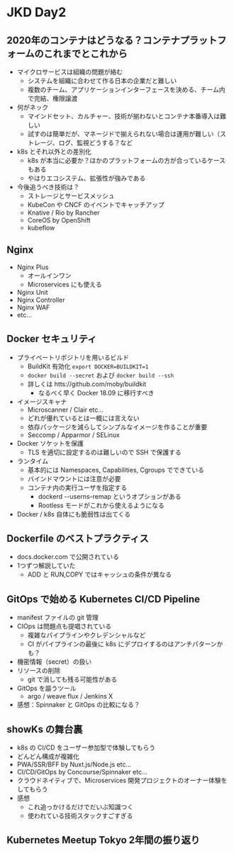 # JKD Day2

## 2020年のコンテナはどうなる？コンテナプラットフォームのこれまでとこれから
- マイクロサービスは組織の問題が絡む
    - システムを組織に合わせて作る日本の企業だと難しい
    - 複数のチーム、アプリケーションインターフェースを決める、チーム内で完結、権限譲渡
- 何がネック
    - マインドセット、カルチャー、技術が揃わないとコンテナ本番導入は難しい
    - 試すのは簡単だが、マネージドで揃えられない場合は運用が難しい（ストレージ、ログ、監視どうする？など
- k8s とそれ以外との差別化
    - k8s が本当に必要か？ほかのプラットフォームの方が合っているケースもある
    - やはりエコシステム、拡張性が強みである
- 今後追うべき技術は？
    - ストレージとサービスメッシュ
    - KubeCon や CNCF のイベントでキャッチアップ
    - Knative / Rio by Rancher
    - CoreOS by OpenShift
    - kubeflow

## Nginx
- Nginx Plus
    - オールインワン
    - Microservices にも使える
- Nginx Unit
- Nginx Controller
- Nginx WAF
- etc...

## Docker セキュリティ
- プライベートリポジトリを用いるビルド
    - BuildKit 有効化 `export DOCKER=BUILDKIT=1`
    - `docker build --secret` および `docker build --ssh`
    - 詳しくは htts://github.com/moby/buildkit
        - なるべく早く Docker 18.09 に移行すべき
- イメージスキャナ
    - Microscanner / Clair etc...
    - どれが優れているとは一概には言えない
    - 依存パッケージを減らしてシンプルなイメージを作ることが重要
    - Seccomp / Apparmor / SELinux
- Docker ソケットを保護
    - TLS を適切に設定するのは難しいので SSH で保護する
- ランタイム
    - 基本的には Namespaces, Capabilities, Cgroups でできている
    - バインドマウントには注意が必要
    - コンテナ内の実行ユーザを指定する
        - dockerd --userns-remap というオプションがある
        - Rootless モードがこれから使えるようになる
- Docker / k8s 自体にも脆弱性は出てくる


## Dockerfile のベストプラクティス
- docs.docker.com で公開されている
- 1つずつ解説していた
    - ADD と RUN,COPY ではキャッシュの条件が異なる
    
## GitOps で始める Kubernetes CI/CD Pipeline
- manifest ファイルの git 管理
- CIOps は問題点も提唱されている
    - 複雑なパイプラインやクレデンシャルなど
    - CI がパイプラインの最後に k8s にデプロイするのはアンチパターンかも？
- 機密情報（secret）の扱い
- リソースの削除
    - git で消しても残る可能性がある
- GitOps を謳うツール
    - argo / weave flux / Jenkins X
- 感想：Spinnaker と GitOps の比較になる？


## showKs の舞台裏
- k8s の CI/CD をユーザー参加型で体験してもらう
- どんどん構成が複雑化
- PWA/SSR/BFF by Nuxt.js/Node.js etc...
- CI/CD/GitOps by Concourse/Spinnaker etc...
- クラウドネイティブで、Microservices 開発プロジェクトのオーナー体験をしてもらう
- 感想
    - これ追っかけるだけでだいぶ知識つく
    - 使われている技術スタックすごすぎる
    
## Kubernetes Meetup Tokyo 2年間の振り返り




